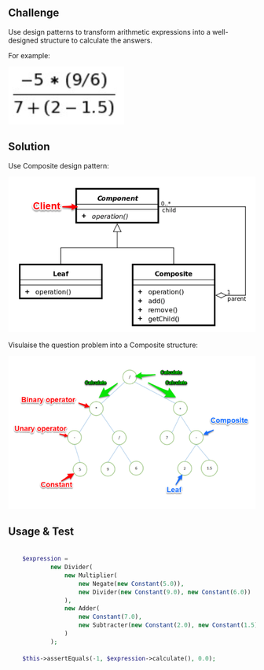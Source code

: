 ## Challenge


Use design patterns to transform arithmetic expressions into a well-designed structure to calculate the answers.

For example:

![](https://github.com/RyanDaDeng/composite-design-pattern-arithmetic-expression/blob/master/question.png)


## Solution

Use Composite design pattern:

![](https://github.com/RyanDaDeng/composite-design-pattern-arithmetic-expression/blob/master/design-pattern.png)


Visulaise the question problem into a Composite structure:

![](https://github.com/RyanDaDeng/composite-design-pattern-arithmetic-expression/blob/master/structure.png)

## Usage & Test

````php

    $expression =
            new Divider(
                new Multiplier(
                    new Negate(new Constant(5.0)),
                    new Divider(new Constant(9.0), new Constant(6.0))
                ),
                new Adder(
                    new Constant(7.0),
                    new Subtracter(new Constant(2.0), new Constant(1.5))
                )
            );
    
    $this->assertEquals(-1, $expression->calculate(), 0.0);
        
````
